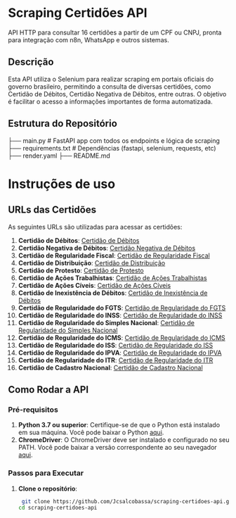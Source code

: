# Scraping Certidões API

API HTTP para consultar 16 certidões a partir de um CPF ou CNPJ, pronta para integração com n8n, WhatsApp e outros sistemas.

## Descrição

Esta API utiliza o Selenium para realizar scraping em portais oficiais do governo brasileiro, permitindo a consulta de diversas certidões, como Certidão de Débitos, Certidão Negativa de Débitos, entre outras. O objetivo é facilitar o acesso a informações importantes de forma automatizada.

## Estrutura do Repositório
├── main.py # FastAPI app com todos os endpoints e lógica de scraping 
├── requirements.txt # Dependências (fastapi, selenium, requests, etc) 
├── render.yaml 
├── README.md 
# Instruções de uso


## URLs das Certidões

As seguintes URLs são utilizadas para acessar as certidões:

1. **Certidão de Débitos**: [Certidão de Débitos](https://www.gov.br/receitafederal/pt-br/assuntos/servicos/certidoes/certidao-de-debitos)
2. **Certidão Negativa de Débitos**: [Certidão Negativa de Débitos](https://www.gov.br/receitafederal/pt-br/assuntos/servicos/certidoes/certidao-negativa-de-debitos)
3. **Certidão de Regularidade Fiscal**: [Certidão de Regularidade Fiscal](https://www.gov.br/receitafederal/pt-br/assuntos/servicos/certidoes/certidao-de-regularidade-fiscal)
4. **Certidão de Distribuição**: [Certidão de Distribuição](https://www.tjsp.jus.br/CertidaoDistribuicao)
5. **Certidão de Protesto**: [Certidão de Protesto](https://www.protesto.com.br/certidao)
6. **Certidão de Ações Trabalhistas**: [Certidão de Ações Trabalhistas](https://www.trt1.jus.br/consultas/certidao)
7. **Certidão de Ações Cíveis**: [Certidão de Ações Cíveis](https://www.tjsp.jus.br/CertidaoAcoesCiveis)
8. **Certidão de Inexistência de Débitos**: [Certidão de Inexistência de Débitos](https://www.gov.br/receitafederal/pt-br/assuntos/servicos/certidoes/certidao-inexistencia-de-debitos)
9. **Certidão de Regularidade do FGTS**: [Certidão de Regularidade do FGTS](https://www.gov.br/fgts/pt-br/consultas/certidao)
10. **Certidão de Regularidade do INSS**: [Certidão de Regularidade do INSS](https://www.gov.br/inss/pt-br/consultas/certidao)
11. **Certidão de Regularidade do Simples Nacional**: [Certidão de Regularidade do Simples Nacional](https://www.gov.br/receitafederal/pt-br/assuntos/servicos/certidoes/certidao-simples-nacional)
12. **Certidão de Regularidade do ICMS**: [Certidão de Regularidade do ICMS](https://www.gov.br/receitafederal/pt-br/assuntos/servicos/certidoes/certidao-icms)
13. **Certidão de Regularidade do ISS**: [Certidão de Regularidade do ISS](https://www.gov.br/receitafederal/pt-br/assuntos/servicos/certidoes/certidao-iss)
14. **Certidão de Regularidade do IPVA**: [Certidão de Regularidade do IPVA](https://www.gov.br/receitafederal/pt-br/assuntos/servicos/certidoes/certidao-ipva)
15. **Certidão de Regularidade do ITR**: [Certidão de Regularidade do ITR](https://www.gov.br/receitafederal/pt-br/assuntos/servicos/certidoes/certidao-itr)
16. **Certidão de Cadastro Nacional**: [Certidão de Cadastro Nacional](https://www.gov.br/receitafederal/pt-br/assuntos/servicos/certidoes/certidao-cadastro-nacional)

## Como Rodar a API

### Pré-requisitos

1. **Python 3.7 ou superior**: Certifique-se de que o Python está instalado em sua máquina. Você pode baixar o Python [aqui](https://www.python.org/downloads/).
2. **ChromeDriver**: O ChromeDriver deve ser instalado e configurado no seu PATH. Você pode baixar a versão correspondente ao seu navegador [aqui](https://sites.google.com/chromium.org/driver/).

### Passos para Executar

1. **Clone o repositório**:
   ```bash
    git clone https://github.com/Jcsalcobassa/scraping-certidoes-api.git
   cd scraping-certidoes-api
